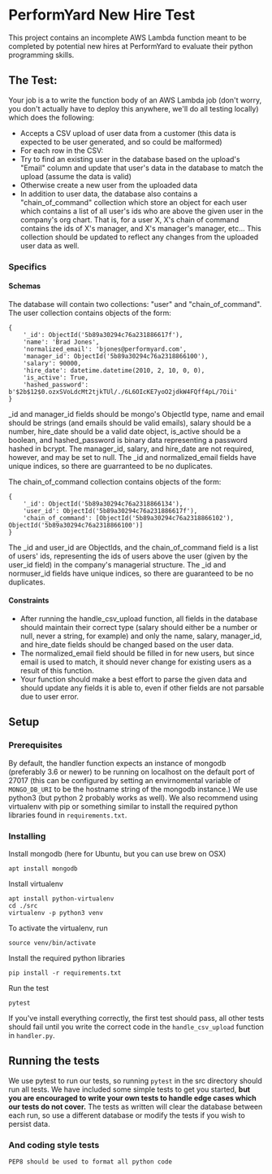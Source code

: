 # PerformYard New Hire Test

This project contains an incomplete AWS Lambda function meant to be completed by potential new hires at PerformYard to evaluate their python programming skills.

## The Test:

Your job is a to write the function body of an AWS Lambda job (don't worry, you don't actually have to deploy this anywhere, we'll do all testing locally) which does the following:

- Accepts a CSV upload of user data from a customer (this data is expected to be user generated, and so could be malformed)
- For each row in the CSV:
 - Try to find an existing user in the database based on the upload's "Email" column and update that user's data in the database to match the upload (assume the data is valid)
 - Otherwise create a new user from the uploaded data
- In addition to user data, the database also contains a "chain_of_command" collection which store an object for each user which contains a list of all user's ids who are above the given user in the company's org chart.  That is, for a user X, X's chain of command contains the ids of X's manager, and X's manager's manager, etc...  This collection should be updated to reflect any changes from the uploaded user data as well.

### Specifics

#### Schemas

The database will contain two collections: "user" and "chain_of_command".  The user collection contains objects of the form:

```
{
    '_id': ObjectId('5b89a30294c76a231886617f'),
    'name': 'Brad Jones',
    'normalized_email': 'bjones@performyard.com',
    'manager_id': ObjectId('5b89a30294c76a2318866100'),
    'salary': 90000,
    'hire_date': datetime.datetime(2010, 2, 10, 0, 0),
    'is_active': True,
    'hashed_password': b'$2b$12$0.ozxSVoLdcMt2tjkTUl/./6L6OIcKE7yoO2jdkW4FQff4pL/7Oii'
}
```

_id and manager_id fields should be mongo's ObjectId type, name and email should be strings (and emails should be valid emails), salary should be a number, hire_date should be a valid date object, is_active should be a boolean, and hashed_password is binary data representing a password hashed in bcrypt.  The manager_id, salary, and hire_date are not required, however, and may be set to null.  The _id and normalized_email fields have unique indices, so there are guarranteed to be no duplicates.

The chain_of_command collection contains objects of the form:

```
{
    '_id': ObjectId('5b89a30294c76a2318866134'),
    'user_id': ObjectId('5b89a30294c76a231886617f'),
    'chain_of_command': [ObjectId('5b89a30294c76a2318866102'), ObjectId('5b89a30294c76a2318866100')]
}
```

The _id and user_id are ObjectIds, and the chain_of_command field is a list of users' ids, representing the ids of users above the user (given by the user_id field) in the company's managerial structure. The _id and normuser_id fields have unique indices, so there are guaranteed to be no duplicates.

#### Constraints

- After running the handle_csv_upload function, all fields in the database should maintain their correct type (salary should either be a number or null, never a string, for example) and only the name, salary, manager_id, and hire_date fields should be changed based on the user data.
- The normalized_email field should be filled in for new users, but since email is used to match, it should never change for existing users as a result of this function.
- Your function should make a best effort to parse the given data and should update any fields it is able to, even if other fields are not parsable due to user error.

## Setup

### Prerequisites

By default, the handler function expects an instance of mongodb (preferably 3.6 or newer) to be running on localhost on the default port of 27017 (this can be configured by setting an envirnomental variable of `MONGO_DB_URI` to be the hostname string of the mongodb instance.)  We use python3 (but python 2 probably works as well).  We also recommend using virtualenv with pip or something similar to install the required python libraries found in `requirements.txt`.

### Installing

Install mongodb (here for Ubuntu, but you can use brew on OSX)

```
apt install mongodb
```

Install virtualenv

```
apt install python-virtualenv
cd ./src
virtualenv -p python3 venv
```

To activate the virtualenv, run

```
source venv/bin/activate
```

Install the required python libraries

```
pip install -r requirements.txt
```

Run the test

```
pytest
```

If you've install everything correctly, the first test should pass, all other tests should fail until you write the correct code in the `handle_csv_upload` function in `handler.py`.


## Running the tests

We use pytest to run our tests, so running `pytest` in the src directory should run all tests.  We have included some simple tests to get you started, __but you are encouraged to write your own tests to handle edge cases which our tests do not cover.__  The tests as written will clear the database between each run, so use a different database or modify the tests if you wish to persist data.


### And coding style tests

```
PEP8 should be used to format all python code
```


